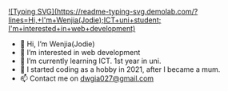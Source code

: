 [![Typing SVG](https://readme-typing-svg.demolab.com/?lines=Hi,+I'm+Wenjia(Jodie);ICT+uni+student; I'm+interested+in+web+development)](https://git.io/typing-svg)
- 👋 Hi, I’m Wenjia(Jodie)
- 👀 I’m interested in web development
- 🌱 I’m currently learning ICT. 1st year in uni.
- 💞️ I started coding as a hobby in 2021, after I became a mum.
- 📫 Contact me on dwgia027@gmail.com

<!---
Giaaaaaaa/Giaaaaaaa is a ✨ special ✨ repository because its `README.md` (this file) appears on your GitHub profile.
You can click the Preview link to take a look at your changes.
--->
